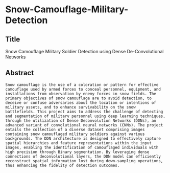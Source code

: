 # Snow-Camouflage-Military-Detection

## Title
Snow Camouflage Military Soldier Detection using Dense De-Convolutional Networks

## Abstract
    Snow camouflage is the use of a coloration or pattern for effective camouflage used by armed forces to conceal personnel, equipment, and installations from observation by enemy forces in snow fields. The primary objectives of snow camouflage are to avoid detection, to deceive or confuse adversaries about the location or intentions of military assets, and to enhance survivability on the snow battlefields. This project aims to address the challenge of detecting and segmentation of military personnel using deep learning techniques, through the utilization of Dense Deconvolution Networks (DDNs), an advanced variant of convolutional neural networks (CNNs). The project entails the collection of a diverse dataset comprising images containing snow camouflaged military soldiers against various backgrounds. The DDN architecture is designed to effectively capture spatial hierarchies and feature representations within the input images, enabling the identification of camouflaged individuals with high precision through Binary segmentation. By leveraging dense connections of deconvolutional layers, the DDN model can efficiently reconstruct spatial information lost during down-sampling operations, thus enhancing the fidelity of detection outcomes.


